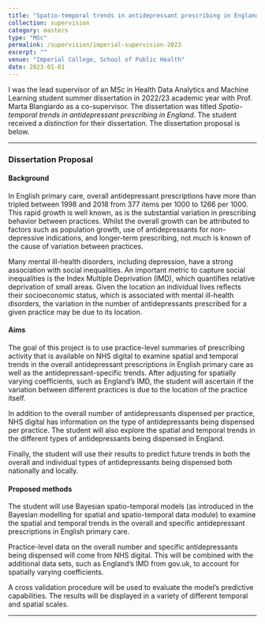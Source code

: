 ```yaml
---
title: "Spatio-temporal trends in antidepressant prescribing in England"
collection: supervision
category: masters
type: "MSc"
permalink: /supervision/imperial-supervision-2023
excerpt: ""
venue: "Imperial College, School of Public Health"
date: 2023-01-01
---
```


I was the lead supervisor of an MSc in Health Data Analytics and Machine Learning student summer dissertation in 2022/23 academic year with Prof. Marta Blangiardo as a co-supervisor. The dissertation was titled _Spatio-temporal trends in antidepressant prescribing in England_. The student received a *distinction* for their dissertation. The dissertation proposal is below. 

------------------------------------------------------------------------

### Dissertation Proposal

#### Background

In English primary care, overall antidepressant prescriptions have more than tripled between 1998 and 2018 from 377 items per 1000 to 1266 per 1000. This rapid growth is well known, as is the substantial variation in prescribing behavior between practices. Whilst the overall growth can be attributed to factors such as population growth, use of antidepressants for non-depressive indications, and longer-term prescribing, not much is known of the cause of variation between practices. 

Many mental ill-health disorders, including depression, have a strong association with social inequalities. An important metric to capture social inequalities is the Index Multiple Deprivation (IMD), which quantifies relative deprivation of small areas. Given the location an individual lives reflects their socioeconomic status, which is associated with mental ill-health disorders, the variation in the number of antidepressants prescribed for a given practice may be due to its location. 

#### Aims 

The goal of this project is to use practice-level summaries of prescribing activity that is available on NHS digital to examine spatial and temporal trends in the overall antidepressant prescriptions in English primary care as well as the antidepressant-specific trends. After adjusting for spatially varying coefficients, such as England’s IMD, the student will ascertain if the variation between different practices is due to the location of the practice itself. 

In addition to the overall number of antidepressants dispensed per practice, NHS digital has information on the type of antidepressants being dispensed per practice. The student will also explore the spatial and temporal trends in the different types of antidepressants being dispensed in England. 

Finally, the student will use their results to predict future trends in both the overall and individual types of antidepressants being dispensed both nationally and locally.

#### Proposed methods

The student will use Bayesian spatio-temporal models (as introduced in the Bayesian modelling for spatial and spatio-temporal data module) to examine the spatial and temporal trends in the overall and specific antidepressant prescriptions in English primary care. 

Practice-level data on the overall number and specific antidepressants being dispensed will come from NHS digital. This will be combined with the additional data sets, such as England’s IMD from gov.uk, to account for spatially varying coefficients. 

A cross validation procedure will be used to evaluate the model’s predictive capabilities. The results will be displayed in a variety of different temporal and spatial scales.

------------------------------------------------------------------------
 

